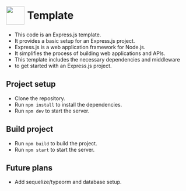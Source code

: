# <div style="display: flex; align-items:center; gap: 8px"><img height=50 src="https://expressjs.com/images/express-facebook-share.png" >Template</div>
- This code is an Express.js template.
- It provides a basic setup for an Express.js project.
- Express.js is a web application framework for Node.js.
- It simplifies the process of building web applications and APIs.
- This template includes the necessary dependencies and middleware
- to get started with an Express.js project.

## Project setup
- Clone the repository.
- Run `npm install` to install the dependencies.
- Run `npm dev` to start the server.

## Build project
- Run `npm build` to build the project.
- Run `npm start` to start the server.

## Future plans
- Add sequelize/typeorm and database setup.